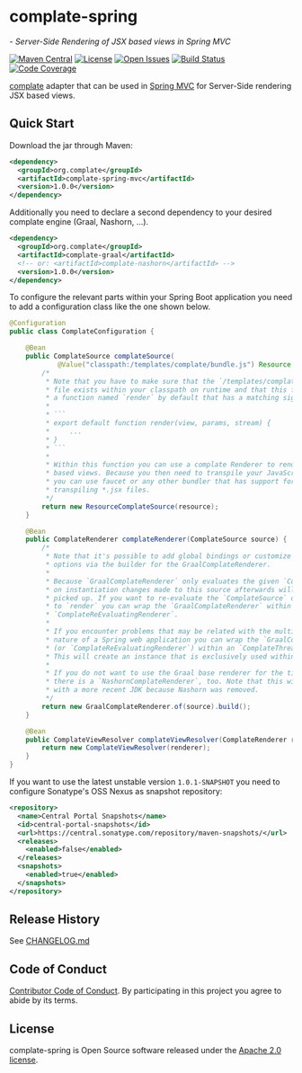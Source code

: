 # complate-spring
*- Server-Side Rendering of JSX based views in Spring MVC*

[![Maven Central](https://maven-badges.herokuapp.com/maven-central/org.complate/complate-spring-mvc/badge.svg)](https://maven-badges.herokuapp.com/maven-central/org.complate/complate-spring-mvc)
[![License](https://img.shields.io/badge/License-Apache%202.0-blue.svg)](https://www.apache.org/licenses/LICENSE-2.0)
[![Open Issues](https://img.shields.io/github/issues/complate/complate-spring.svg)](https://github.com/complate/complate-spring/issues)
[![Build Status](https://github.com/complate/complate-spring/actions/workflows/main.yml/badge.svg)](https://github.com/complate/complate-spring/actions/workflows/main.yml)
[![Code Coverage](https://codecov.io/gh/complate/complate-spring/branch/main/graph/badge.svg)](https://codecov.io/gh/complate/complate-spring)

[complate](https://complate.org) adapter that can be used in
[Spring MVC](https://docs.spring.io/spring/docs/current/spring-framework-reference/web.html)
for Server-Side rendering JSX based views.


## Quick Start

Download the jar through Maven:

```xml
<dependency>
  <groupId>org.complate</groupId>
  <artifactId>complate-spring-mvc</artifactId>
  <version>1.0.0</version>
</dependency>
```

Additionally you need to declare a second dependency to your desired complate
engine (Graal, Nashorn, ...).

```xml
<dependency>
  <groupId>org.complate</groupId>
  <artifactId>complate-graal</artifactId>
  <!-- or: <artifactId>complate-nashorn</artifactId> -->
  <version>1.0.0</version>
</dependency>
```

To configure the relevant parts within your Spring Boot application you need to
add a configuration class like the one shown below.

```java
@Configuration
public class ComplateConfiguration {

    @Bean
    public ComplateSource complateSource(
            @Value("classpath:/templates/complate/bundle.js") Resource resource) {
        /*
         * Note that you have to make sure that the `/templates/complate/bundle.js`
         * file exists within your classpath on runtime and that this file exports
         * a function named `render` by default that has a matching signature:
         *
         * ```
         * export default function render(view, params, stream) {
         *     ...
         * }
         * ```
         *
         * Within this function you can use a complate Renderer to render JSX
         * based views. Because you then need to transpile your JavaScript code
         * you can use faucet or any other bundler that has support for
         * transpiling *.jsx files.
         */
        return new ResourceComplateSource(resource);
    }

    @Bean
    public ComplateRenderer complateRenderer(ComplateSource source) {
        /*
         * Note that it's possible to add global bindings or customize other
         * options via the builder for the GraalComplateRenderer.
         *
         * Because `GraalComplateRenderer` only evaluates the given `ComplateSource`
         * on instantiation changes made to this source afterwards will not be
         * picked up. If you want to re-evaluate the `ComplateSource` on every call
         * to `render` you can wrap the `GraalComplateRenderer` within an
         * `ComplateReEvaluatingRenderer`.
         *
         * If you encounter problems that may be related with the multi threaded
         * nature of a Spring web application you can wrap the `GraalComplateRenderer`
         * (or `ComplateReEvaluatingRenderer`) within an `ComplateThreadLocalRenderer`.
         * This will create an instance that is exclusively used within a thread.
         *
         * If you do not want to use the Graal base renderer for the time being
         * there is a `NashornComplateRenderer`, too. Note that this will not work
         * with a more recent JDK because Nashorn was removed.
         */
        return new GraalComplateRenderer.of(source).build();
    }

    @Bean
    public ComplateViewResolver complateViewResolver(ComplateRenderer renderer) {
        return new ComplateViewResolver(renderer);
    }
}
```

If you want to use the latest unstable version `1.0.1-SNAPSHOT` you need to
configure Sonatype's OSS Nexus as snapshot repository:

```xml
<repository>
  <name>Central Portal Snapshots</name>
  <id>central-portal-snapshots</id>
  <url>https://central.sonatype.com/repository/maven-snapshots/</url>
  <releases>
    <enabled>false</enabled>
  </releases>
  <snapshots>
    <enabled>true</enabled>
  </snapshots>
</repository>
```


## Release History

See [CHANGELOG.md](./CHANGELOG.md)


## Code of Conduct

[Contributor Code of Conduct](./CODE_OF_CONDUCT.md). By participating in this
project you agree to abide by its terms.


## License

complate-spring is Open Source software released under the
[Apache 2.0 license](http://www.apache.org/licenses/LICENSE-2.0.html).
